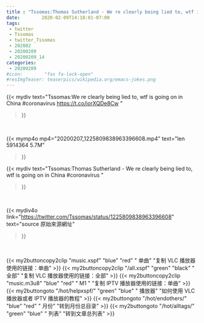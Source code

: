 ```yaml
---
title : "Tssomas:Thomas Sutherland - We re clearly being lied to, wtf is going on in China #coronavirus "
date:        2020-02-09T14:18:01-07:00
tags:
 - twitter
 - Tssomas
 - twitter_Tssomas
 - 202002
 - 20200209
 - 20200209_14
categories:
 - 20200209
#icon:        "fas fa-lock-open"
#resImgTeaser: teaserpics/wikipedia.org/emacs-jokes.png
---
```


{{< mydiv text="Tssomas:We re clearly being lied to, wtf is going on in China #coronavirus https://t.co/iorXQDe8Cw "
>}}
<br>


{{< mymp4o mp4="20200207_1225809838963396608.mp4"
text="len 5914364    5.7M"
>}}


{{< mydiv text="Tssomas:Thomas Sutherland - We re clearly being lied to, wtf is going on in China #coronavirus "
>}}
<br>

{{< mydiv4o link="https://twitter.com/Tssomas/status/1225809838963396608"
text="source 原始來源網址"
>}}


<br>



{{< my2buttoncopy2clip "music.xspf"        "blue"   "red"    " 单曲"  "复制 VLC 播放器使用的链接：单曲" >}} {{< my2buttoncopy2clip "/all.xspf"         "green"  "black"  " 全部"  "复制 VLC 播放器使用的链接：全部" >}} {{< my2buttoncopy2clip "music.m3u8"        "blue"   "red"    " M1 "    "复制 IPTV 播放器使用的链接：单曲" >}} {{< my2buttongoto      "/hot/helpxspf/"    "green"  "blue"   " 播放器" "如何使用 VLC 播放器或者 IPTV 播放器的教程" >}} {{< my2buttongoto      "/hot/endothers/"   "blue"   "red"    " 月份"   "转到月份总目录" >}} {{< my2buttongoto      "/hot/alltags/"     "green"  "blue"   " 列表"   "转到文章总列表" >}} 

